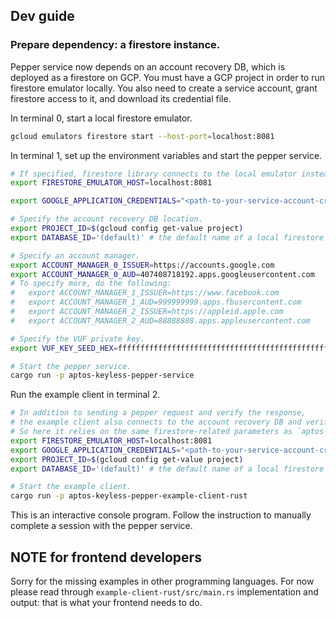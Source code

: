 ## Dev guide

### Prepare dependency: a firestore instance.

Pepper service now depends on an account recovery DB, which is deployed as a firestore on GCP.
You must have a GCP project in order to run firestore emulator locally.
You also need to create a service account, grant firestore access to it, and download its credential file.

In terminal 0, start a local firestore emulator.
```bash
gcloud emulators firestore start --host-port=localhost:8081
```

In terminal 1, set up the environment variables and start the pepper service.
```bash
# If specified, firestore library connects to the local emulator instead of the real GCP API.
export FIRESTORE_EMULATOR_HOST=localhost:8081

export GOOGLE_APPLICATION_CREDENTIALS="<path-to-your-service-account-credential>"

# Specify the account recovery DB location.
export PROJECT_ID=$(gcloud config get-value project)
export DATABASE_ID='(default)' # the default name of a local firestore emulator

# Specify an account manager.
export ACCOUNT_MANAGER_0_ISSUER=https://accounts.google.com
export ACCOUNT_MANAGER_0_AUD=407408718192.apps.googleusercontent.com
# To specify more, do the following:
#   export ACCOUNT_MANAGER_1_ISSUER=https://www.facebook.com
#   export ACCOUNT_MANAGER_1_AUD=999999999.apps.fbusercontent.com
#   export ACCOUNT_MANAGER_2_ISSUER=https://appleid.apple.com
#   export ACCOUNT_MANAGER_2_AUD=88888888.apps.appleusercontent.com

# Specify the VUF private key.
export VUF_KEY_SEED_HEX=ffffffffffffffffffffffffffffffffffffffffffffffffffffffffffffffff

# Start the pepper service.
cargo run -p aptos-keyless-pepper-service
```

Run the example client in terminal 2.
```bash
# In addition to sending a pepper request and verify the response,
# the example client also connects to the account recovery DB and verifies that it was correctly updated by the pepper service.
# So here it relies on the same firestore-related parameters as `aptos-keyless-pepper-service` does.
export FIRESTORE_EMULATOR_HOST=localhost:8081
export GOOGLE_APPLICATION_CREDENTIALS="<path-to-your-service-account-credential>"
export PROJECT_ID=$(gcloud config get-value project)
export DATABASE_ID='(default)' # the default name of a local firestore emulator

# Start the example client.
cargo run -p aptos-keyless-pepper-example-client-rust
```
This is an interactive console program.
Follow the instruction to manually complete a session with the pepper service.

## NOTE for frontend developers
Sorry for the missing examples in other programming languages.
For now please read through `example-client-rust/src/main.rs` implementation and output:
that is what your frontend needs to do.
